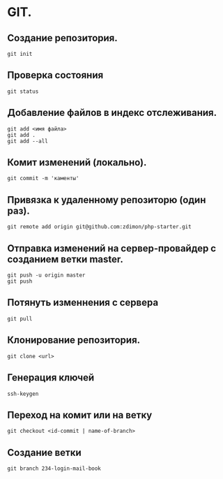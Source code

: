 # GIT.
        
## Создание репозитория.

    git init

## Проверка состояния

    git status

## Добавление файлов в индекс отслеживания.

    git add <имя файла>
    git add .
    git add --all

## Комит изменений (локально).

    git commit -m 'каменты'

## Привязка к удаленному репозиторю (один раз).


    git remote add origin git@github.com:zdimon/php-starter.git

## Отправка изменений на сервер-провайдер с созданием ветки master.

    git push -u origin master
    git push

## Потянуть изменнения с сервера

    git pull

## Клонирование репозитория.

    git clone <url>

## Генерация ключей

    ssh-keygen

## Переход на комит или на ветку

    git checkout <id-commit | name-of-branch>

## Создание ветки

    git branch 234-login-mail-book














